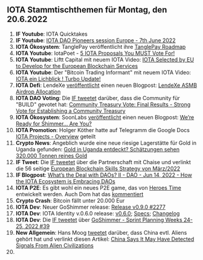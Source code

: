 ## IOTA Stammtischthemen für Montag, den 20.6.2022

1. **IF Youtube**: IOTA Quicktakes
2. **IF Youtube**: [IOTA DAO Pioneers session Europe - 7th June 2022](https://www.youtube.com/watch?v=Y5jd0Qo047Q)
3. **IOTA Ökosystem**: TanglePay veröffentlicht ihre [TanglePay Roadmap](https://medium.com/@tanglepay/tanglepay-roadmap-e43ac8905c10)
4. **IOTA Youtube**: IotaPoet - [5 IOTA Proposals You MUST Vote For!](https://www.youtube.com/watch?v=7jOoDNUcqds)
5. **IOTA Youtube**: Liftt Capital mit neuem IOTA Video: [IOTA Selected by EU to Develop for the European Blockchain Services](https://www.youtube.com/watch?v=J8-0s_yQQqE)
6. **IOTA Youtube**: Der "Bitcoin Trading Informant" mit neuem IOTA Video: [IOTA ein Lichblick ! Turbo Update!](https://www.youtube.com/watch?v=MyQ3CrRUGkY)
7. **IOTA Defi**: LendeXe [veröffentlicht](https://twitter.com/LendeXeFinance/status/1536697812284489730?s=20&t=h3InP_ePNcbsngJGtu9o5w) einen neuen Blogpost: [LendeXe ASMB Airdrop Allocation](https://medium.com/@LendeXeFinance/lendexe-asmb-airdrop-allocation-185e1f6ddd9a)
8. **IOTA DAO Voting**: Die [IF tweetet](https://twitter.com/iota/status/1536694958383587329?s=20&t=h3InP_ePNcbsngJGtu9o5w) darüber, dass die Community für "BUILD" gevotet hat: [Community Treasury Vote: Final Results - Strong Vote for Establishing a Community Treasury](https://blog.iota.org/community-treasury-vote-final-results/)
9. **IOTA Ökosystem**: SoonLabs [veröffentlicht](https://twitter.com/soon_labs/status/1536949459937918976?s=20&t=h3InP_ePNcbsngJGtu9o5w) einen neuen Blogpost: [We’re Ready for Shimmer… Are You?](https://soonlabs.medium.com/were-ready-for-shimmer-are-you-d7cf4a4cd8bb)
10. **IOTA Promotion**: Holger Köther hatte auf Telegramm die Google Docs [IOTA Projects - Overview](https://docs.google.com/presentation/d/12qnKiZw3brTI4mVC0JdhyAdu0GJXW82iZdOpOiKqCOY/mobilepresent?slide=id.gf77053a262_0_607) geteilt
11. **Crypto News**: Angeblich wurde eine neue riesige Lagerstätte für Gold in Uganda gefunden: [Gold in Uganda entdeckt? Schätzungen sehen 320.000 Tonnen reines Gold]([https://www.blocktrainer.de/goldvorkommen-entdeckt-gold-bitcoin/?=tw](https://www.miningscout.de/blog/2022/06/14/gold-in-uganda-entdeckt-schaetzungen-sehen-320-000-tonnen-reines-gold/))
12. **IF Tweet**: Die [IF tweetet](https://twitter.com/iota/status/1536725159876386816?s=20&t=h3InP_ePNcbsngJGtu9o5w) über die Partnerschaft mit Chaise und verlinkt die 56 seitige [European Blockchain Skills Strategy von März/2022](https://chaise-blockchainskills.eu/wp-content/uploads/2022/05/CHAISE-European-Blockchain-Skills-Strategy.pdf)
13. **IF Blogpost**: [What’s the Deal with DAOs? II - DAO - Jun 14, 2022 - How the IOTA Ecosystem is Embracing DAOs](https://blog.iota.org/whats-the-deal-with-daos-ii/)
14. **IOTA P2E**: Es gibt wohl ein neues P2E game, das von [Heroes Time](https://twitter.com/Heroes_Time_UNI=) entwickelt werden. Auch Dom hat das [kommentiert](https://twitter.com/DomSchiener/status/1536706892160020480?s=20&t=h3InP_ePNcbsngJGtu9o5w)
15. **Crypto Crash**: Bitcoin fällt unter 20.000 Eur
16. **IOTA Dev**: Neuer GoShimmer release: [Release v0.9.0 #2277](https://github.com/iotaledger/goshimmer/pull/2277)
17. **IOTA Dev**: IOTA Identity v.0.6.0 release: [v0.6.0]([v0.6.0](https://github.com/iotaledger/identity.rs/releases/tag/v0.6.0)); [Specs](https://github.com/iotaledger/identity.rs/blob/141b3c06b51f0b022b2c77167bf44b5067603567/documentation/docs/specs/revocation_bitmap_2022.md); [Changelog](https://github.com/iotaledger/identity.rs/blob/54e52c08866baf50d5393feb212e0ff40c6d00eb/bindings/wasm/CHANGELOG.md)
18. **IOTA Dev**: Die [IF tweetet](https://twitter.com/iota/status/1537449928665931778?s=20) über [GoShimmer - Sprint Planning Weeks 24-25, 2022 #39](https://github.com/iotaledger/research-updates/discussions/39)
19. **New Allgemein**: Hans Moog [tweetet](https://twitter.com/hus_qy/status/1537323881005993986?s=20) darüber, dass China evtl. Aliens gehört hat und verlinkt diesen Artikel: [China Says It May Have Detected Signals From Alien Civilizations
](https://www.bloomberg.com/news/articles/2022-06-15/china-says-it-may-have-detected-signals-from-alien-civilizations)
20. 


